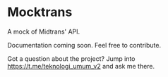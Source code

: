 # Mocktrans

A mock of Midtrans' API.

Documentation coming soon. Feel free to contribute.

Got a question about the project? Jump into https://t.me/teknologi_umum_v2 and ask me there.
